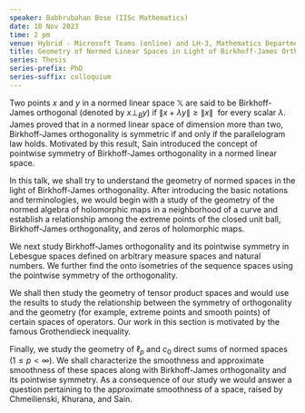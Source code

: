 ```yaml
---
speaker: Babhrubahan Bose (IISc Mathematics)
date: 10 Nov 2023
time: 2 pm
venue: Hybrid - Microsoft Teams (online) and LH-3, Mathematics Department
title: Geometry of Normed Linear Spaces in Light of Birkhoff-James Orthogonality
series: Thesis
series-prefix: PhD
series-suffix: colloquium
---
```


Two points $x$ and $y$ in a normed linear space $\mathbb{X}$ are said to be Birkhoff-James orthogonal (denoted by $x\perp_By$) if 
$\|x+\lambda y\|\geq\|x\|~~\text{for every scalar}~\lambda.$
James proved that in a normed linear space of dimension more than two, Birkhoff-James orthogonality is symmetric if and only if the parallelogram law holds.
Motivated by this result, Sain introduced the concept of pointwise symmetry of Birkhoff-James orthogonality in a normed linear space.

In this talk, we shall try to understand the geometry of normed spaces in the light of Birkhoff-James orthogonality. After introducing the basic notations
and terminologies, we would begin with a study of the geometry of the normed algebra of holomorphic maps in a neighborhood of a curve and establish a
relationship among the extreme points of the closed unit ball, Birkhoff-James orthogonality, and zeros of holomorphic maps.

We next study Birkhoff-James orthogonality and its pointwise symmetry in Lebesgue spaces defined on arbitrary measure spaces and natural numbers. We
further find the onto isometries of the sequence spaces using the pointwise symmetry of the orthogonality.

We shall then study the geometry of tensor product spaces and would use the results to study the relationship between the symmetry of orthogonality and the
geometry (for example, extreme points and smooth points) of certain spaces of operators. Our work in this section is motivated by the famous Grothendieck inequality.

Finally, we study the geometry of $\ell_p$ and $c_0$ direct sums of normed spaces ($1\leq p<\infty$). We shall characterize the smoothness and approximate smoothness
of these spaces along with Birkhoff-James orthogonality and its pointwise symmetry. As a consequence of our study we would answer a question pertaining to the
approximate smoothness of a space, raised by Chmeilienski, Khurana, and Sain. 
